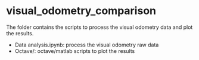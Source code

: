 # visual_odometry_comparison

The folder contains the scripts to process the visual odometry data and plot the results.

* Data analysis.ipynb: process the visual odometry raw data
* Octave/: octave/matlab scripts to plot the results 
